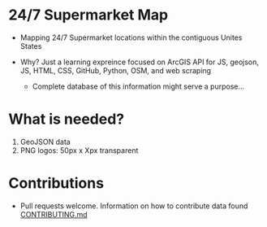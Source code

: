 # 24/7 Supermarket Map

- Mapping 24/7 Supermarket locations within the contiguous Unites States

- Why? Just a learning expreince focused on ArcGIS API for JS, geojson, JS, HTML, CSS, GitHub, Python, OSM, and web scraping
  - Complete database of this information might serve a purpose...

# What is needed?

1. GeoJSON data
2. PNG logos: 50px x Xpx transparent


# Contributions

- Pull requests welcome. Information on how to contribute data found [CONTRIBUTING.md](https://github.com/NMGIS/24-7-Store-Map.github.io/blob/51f6cccd9a5f16f6605cd8fc9642cf53a17f7719/CONTRIBUTING.md)
